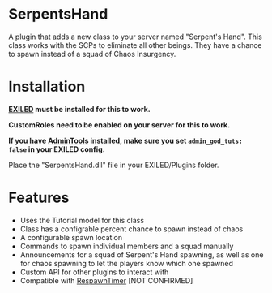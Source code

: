 # SerpentsHand

A plugin that adds a new class to your server named "Serpent's Hand". This class works with the SCPs to eliminate all other beings. They have a chance to spawn instead of a squad of Chaos Insurgency.

# Installation

**[EXILED](https://github.com/galaxy119/EXILED) must be installed for this to work.**

**CustomRoles need to be enabled on your server for this to work.**

**If you have [AdminTools](https://github.com/galaxy119/AdminTools/tree/master/AdminTools) installed, make sure you set `admin_god_tuts: false` in your EXILED config.**

Place the "SerpentsHand.dll" file in your EXILED/Plugins folder.

# Features
* Uses the Tutorial model for this class
* Class has a configrable percent chance to spawn instead of chaos
* A configurable spawn location
* Commands to spawn individual members and a squad manually
* Announcements for a squad of Serpent's Hand spawning, as well as one for chaos spawning to let the players know which one spawned
* Custom API for other plugins to interact with
* Compatible with [RespawnTimer](https://github.com/Michal78900/RespawnTimer) [NOT CONFIRMED]